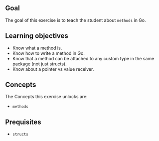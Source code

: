 ## Goal

The goal of this exercise is to teach the student about `methods` in Go.

## Learning objectives

- Know what a method is.
- Know how to write a method in Go.
- Know that a method can be attached to any custom type in the same package (not just structs).
- Know about a pointer vs value receiver.

## Concepts

The Concepts this exercise unlocks are:

- `methods`

## Prequisites

- `structs`
